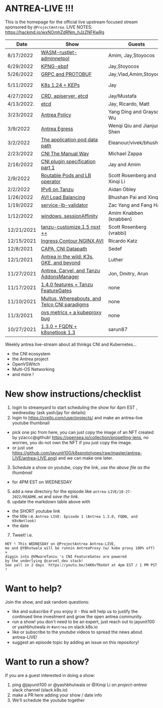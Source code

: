 # ANTREA-LIVE !!! 

This is the homepage for the official live upstream focused stream sponsored by `@ProjectAntrea`.
LIVE NOTES: https://hackmd.io/wxNOmhZdRNm_hJzZNFKwRg

|    Date    | Show | Guests  | Recording |
| ---------- | ---- | ------- | --------- |
| 8/17/2022 | [WASM-rustlet-adminnetpol](8-17-2022) | Amim, Jay,Stoyocos |  https://www.youtube.com/watch?v=8tV83RpXrw4 |
| 6/29/2022 | [KPNG-ebpf](6-29-2022) | Jay,Stoyocos |  https://www.youtube.com/watch?v=vJ49_BniUwI |
| 5/26/2022 | [GRPC and PROTOBUF](5-26-2022) | Jay,Vlad,Amim,Stoyocos | https://www.youtube.com/watch?v=MmChA7_vKtk |
| 5/11/2022 | [K8s 1.24 + KEPs](5-11-2022) | Jay | https://www.youtube.com/watch?v=6rXT0OYQhXM&list=LLmPCko6ezFDUwnQaV9CvOIQ |
| 4/27/2022 | [CRD, apiserver, etcd](4-27-2022) | Jay/Mustafa| https://www.youtube.com/watch?v=AS0RB2lP2kc  |
| 4/13/2022. | [etcd](4-22-2022) | Jay, Ricardo, Matt | https://www.youtube.com/watch?v=ZaO5W3QlaqY |
| 3/23/2022  | [Antrea Policy](3-23-2022) | Yang Ding and Grayson Wu  | https://www.youtube.com/watch?v=q9BN3dU9Xn8 |
| 3/9/2022  | [Antrea Egress](3-9-2022) | Wenqi Qiu and Jianjun Shen  | https://www.youtube.com/watch?v=4JcCltW8K48&list=PLuzde2hYeDBfHDD0zMbmG4QoVaSbkJChZ |
| 3/2/2022   | [The application pod data path](3-2-2022) | Eleanour/vivek/bhushan| https://www.youtube.com/watch?v=ZePPz6L2cNQ&list=PLuzde2hYeDBfHDD0zMbmG4QoVaSbkJChZ&index=1
| 2/23/2022  | [CNI The Manual Way](2-23-2022) | Michael Zappa  | https://www.youtube.com/watch?v=fDouBZM4BAo | 
| 2/16/2022  | [CNI plugin specification part 1](2-16-2022) | Jay and Amim | https://youtu.be/XgT2VlRF9ho | 
| 2/9/2022   | [Routable Pods and LB operator](2-9-2022) | Scott Rosenberg and Xinqi Li | https://www.youtube.com/watch?v=a_T1-JfiRO0 |
| 2/2/2022   | [IPv6 on Tanzu](2-2-2022) | Aidan Obley | https://www.youtube.com/watch?v=mR-9eLusRs8 |
| 1/26/2022  | [AVI Load Balancing](1-26-2022) | Bhushan Pai and Xinqi Li | https://youtu.be/Fb_2r-X7Qhc |
| 1/19/2022  | [service-lb-validator](1-18-2022) | Zac Yang and Fang Han | https://youtu.be/aMJcF3aSDKw |
| 1/12/2022  | [windows, sessionAffinity](1-12-2022) | Amim Knabben (knabben) | https://youtu.be/3Z0NOrETjxY |
| 12/21/2021 | [tanzu-customize,1.5 nsxt ++](12-21-2021) | Scott Rosenberg (vrabbi) | https://youtu.be/JZrFBippJlM |
| 12/15/2021 | [Ingress,Contour,NGINX,AVI](12-15-2021) | Ricardo Katz | https://youtu.be/bfb4tiUr3RI |
| 12/8/2021  | [CAPA, CNI Datapath](12-08-2021/) | Sedef | https://youtu.be/bb_zpQJo51A | 
| 12/1/2021  | [Antrea in the wild: K3s, GKE, and beyond](12-01-2021/) | Luther | https://youtu.be/JzLmsOqfiq0 |
| 11/27/2021 | [Antrea, Carvel, and Tanzu AddonsManager](11-27-2021/) | Jon, Dmitry, Arun | https://youtu.be/AxLuT062qHQ |
| 11/17/2021 | [1.4.0 features + Tanzu FeatureGates](11-14-2021/) | none | https://youtu.be/34K0vTRoXeY |
| 11/10/2021 | [Multus, Whereabouts, and Telco CNI paradigms](11-7-2021/) | none | https://youtu.be/Q1CBFoMAG2g |
| 11/3/2021  | [ovs metrics + a kubeproxy bug](11-04-2021/) | none | https://www.youtube.com/watch?v=3aUnws6diAY |
| 10/27/2021 | [1.3.0 + FQDN + k8snetlook 1.3](10-27-2021/) | sarun87 | https://www.youtube.com/aWUwxQ58bEQ&t |

Weekly antrea live-stream about all thinkgs CNI and Kubernetes...

- the CNI ecosystem
- the Antrea project
- OpenVSWitch
- Multi-OS Networking
- and more !

# New show instructions/checklist

1. login to streamyard to start scheduling the show for 4pm EST , wednesday (ask yash/jay for details)
2. login to https://crello.com/user/projects/ and make an antrea-live youtube thumbnail
  - pick one pic from here, you can just copy the image of an NFT created by yzaccc@github! https://opensea.io/collection/propelling-lens, no worries, you do not own the NFT if you just copy the image.
  - or just use https://github.com/jayunit100/k8sprototypes/raw/master/antrea-LIVE/antrea-LIVE.png) and we can make one later.
3. Schedule a show on youtube, copy the link, *use the above file as the thumbnail* 
  - for 4PM EST on WEDNESDAY
5. add a new directory for the episode like `antrea-LIVE/10-27-2022/README.md` and *save the link*.
6. update the markdown table above with 
  - the SHORT youtube link
  - the title i.e. `Antrea LIVE: Episode 1 (Antrea 1.3.0, FQDN, and K8sNetlook)`
  - the date
7. Tweet! i.e. 
```
HEY ! This WEDNESDAY on @ProjectAntrea Antrea-LIVE, 
me and @YBhutwala will be runnin AntreaProxy (w/ kube proxy 100% off) + 
diggin into @VMwareTanzu 's CNI FeatureGates are powered 
by the underlying @carvel_dev stack! 
See yall in 2 days  https://youtu.be/34K0vTRoXeY at 4pm EST / 1 PM PST !
```

# Want to help?

Join the show, and ask random questions:
- like and subscribe if you enjoy it - this will help us to justify the continued time investment and grow the open antrea community.
- run a show! you don't need to be an expert, just reach out to jayunit100 or yashbhutwala in `#antrea` on slack.k8s.io 
- like or subscribe to the youtube videos to spread the news about antrea-LIVE!
- suggest an episode topic by adding an issue on this repository!

# Want to run a show?

If you are a guest interested in doing a show:
1. ping @jayunit100 or @yashbhutwala or @Xinqi Li on *project-antrea* slack channel (slack.k8s.io)
2. make a PR here adding your show / date info
3. We'll schedule the youtube together
